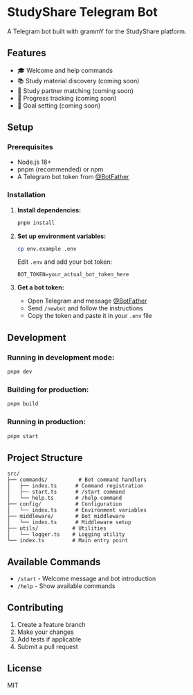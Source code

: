 # StudyShare Telegram Bot

A Telegram bot built with grammY for the StudyShare platform.

## Features

- 🎓 Welcome and help commands
- 📚 Study material discovery (coming soon)
- 👥 Study partner matching (coming soon)
- 📝 Progress tracking (coming soon)
- 🎯 Goal setting (coming soon)

## Setup

### Prerequisites

- Node.js 18+
- pnpm (recommended) or npm
- A Telegram bot token from [@BotFather](https://t.me/BotFather)

### Installation

1. **Install dependencies:**

   ```bash
   pnpm install
   ```

2. **Set up environment variables:**

   ```bash
   cp env.example .env
   ```

   Edit `.env` and add your bot token:

   ```env
   BOT_TOKEN=your_actual_bot_token_here
   ```

3. **Get a bot token:**
   - Open Telegram and message [@BotFather](https://t.me/BotFather)
   - Send `/newbot` and follow the instructions
   - Copy the token and paste it in your `.env` file

## Development

### Running in development mode:

```bash
pnpm dev
```

### Building for production:

```bash
pnpm build
```

### Running in production:

```bash
pnpm start
```

## Project Structure

```
src/
├── commands/          # Bot command handlers
│   ├── index.ts      # Command registration
│   ├── start.ts      # /start command
│   └── help.ts       # /help command
├── config/           # Configuration
│   └── index.ts      # Environment variables
├── middleware/       # Bot middleware
│   └── index.ts      # Middleware setup
├── utils/           # Utilities
│   └── logger.ts    # Logging utility
└── index.ts         # Main entry point
```

## Available Commands

- `/start` - Welcome message and bot introduction
- `/help` - Show available commands

## Contributing

1. Create a feature branch
2. Make your changes
3. Add tests if applicable
4. Submit a pull request

## License

MIT
